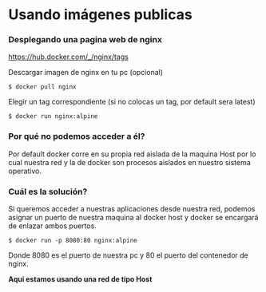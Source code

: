 # Usando imágenes publicas

### Desplegando una pagina web de nginx

https://hub.docker.com/_/nginx/tags

Descargar imagen de nginx en tu pc (opcional)

```
$ docker pull nginx
```

Elegir un tag correspondiente (si no colocas un tag, por default sera latest)

```
$ docker run nginx:alpine
```

### Por qué no podemos acceder a él?

Por default docker corre en su propia red aislada de la maquina Host por lo cual nuestra red y la de docker son procesos aislados en nuestro sistema operativo.

### Cuál es la solución?

Si queremos acceder a nuestras aplicaciones desde nuestra red, podemos asignar un puerto de nuestra maquina al docker host y docker se encargará de enlazar ambos puertos.

```$
$ docker run -p 8080:80 nginx:alpine
```

Donde 8080 es el puerto de nuestra pc y 80 el puerto del contenedor de nginx.

**Aqui estamos usando una red de tipo Host**
